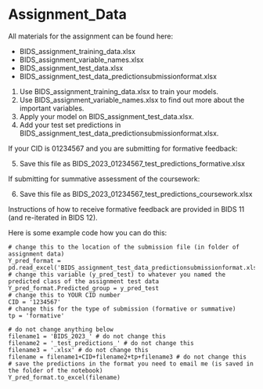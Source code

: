 # Assignment_Data
All materials for the assignment can be found here:
- BIDS_assignment_training_data.xlsx
- BIDS_assignment_variable_names.xlsx
- BIDS_assignment_test_data.xlsx
- BIDS_assignment_test_data_predictionsubmissionformat.xlsx

1. Use BIDS_assignment_training_data.xlsx to train your models.
2. Use BIDS_assignment_variable_names.xlsx to find out more about the important variables.
3. Apply your model on BIDS_assignment_test_data.xlsx.
4. Add your test set predictions in BIDS_assignment_test_data_predictionsubmissionformat.xlsx.

If your CID is 01234567 and you are submitting for formative feedback:

5. Save this file as BIDS_2023_01234567_test_predictions_formative.xlsx

If submitting for summative assessment of the coursework:

6. Save this file as BIDS_2023_01234567_test_predictions_coursework.xlsx

Instructions of how to receive formative feedback are provided in BIDS 11 (and re-iterated in BIDS 12).

Here is some example code how you can do this:
```
# change this to the location of the submission file (in folder of assignment data)
Y_pred_format = pd.read_excel('BIDS_assignment_test_data_predictionsubmissionformat.xlsx')
# change this variable (y_pred_test) to whatever you named the predicted class of the assignment test data
Y_pred_format.Predicted_group = y_pred_test
# change this to YOUR CID number
CID = '1234567'
# change this for the type of submission (formative or summative)
tp = 'formative'

# do not change anything below
filename1 = 'BIDS_2023_' # do not change this
filename2 = '_test_predictions_' # do not change this
filename3 = '.xlsx' # do not change this
filename = filename1+CID+filename2+tp+filename3 # do not change this
# save the predictions in the format you need to email me (is saved in the folder of the notebook)
Y_pred_format.to_excel(filename)
```
